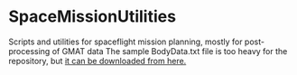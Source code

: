 # SpaceMissionUtilities
Scripts and utilities for spaceflight mission planning, mostly for post-processing of GMAT data
The sample BodyData.txt file is too heavy for the repository, but [it can be downloaded from here.](https://drive.google.com/file/d/13-8A3FrNXAfQ5rMT2gmPsUwyak1EWLe9/view?usp=sharing)
